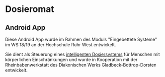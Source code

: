 # Dosieromat
## Android App

Diese Android App wurde im Rahmen des Moduls "Eingebettete Systeme" im WS 18/19 an der Hochschule Ruhr West entwickelt.

Sie dient als Steuerung eines [intelligenten Dosiersystems](http://hrw-fablab.de/wiki/index.php?title=Dosieromat) für Menschen mit körperlichen Einschränkungen und wurde in Kooperation mit der Rheinbabenwerkstatt des Diakonischen Werks Gladbeck-Bottrop-Dorsten entwickelt.
